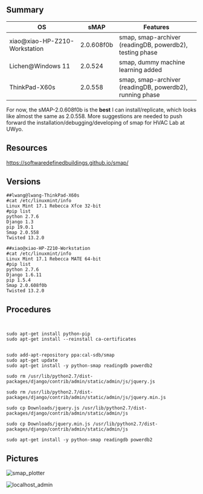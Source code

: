 ## Summary

| OS                            | sMAP       | Features                                                 |
| ----------------------------- | ---------- | -------------------------------------------------------- |
| xiao@xiao-HP-Z210-Workstation | 2.0.608f0b | smap, smap-archiver (readingDB, powerdb2), testing phase |
| Lichen@Windows 11             | 2.0.524    | smap, dummy machine learning added                       |
| ThinkPad-X60s                 | 2.0.558    | smap, smap-archiver (readingDB, powerdb2), running phase |

For now, the sMAP-2.0.608f0b is the **best** I can install/replicate, which looks like almost the same as 2.0.558. More suggestions are needed to push forward the installation/debugging/developing of smap for HVAC Lab at UWyo.



## Resources

https://softwaredefinedbuildings.github.io/smap/

## Versions
```shell
##lwang@lwang-ThinkPad-X60s
#cat /etc/linuxmint/info 
Linux Mint 17.1 Rebecca Xfce 32-bit
#pip list
python 2.7.6
Django 1.3
pip 19.0.1
Smap 2.0.558
Twisted 13.2.0
```

```shell
##xiao@xiao-HP-Z210-Workstation 
#cat /etc/linuxmint/info 
Linux Mint 17.1 Rebecca MATE 64-bit
#pip list
python 2.7.6
Django 1.6.11
pip 1.5.4
Smap 2.0.608f0b
Twisted 13.2.0
```



## Procedures
```shell


sudo apt-get install python-pip
sudo apt-get install --reinstall ca-certificates


sudo add-apt-repository ppa:cal-sdb/smap
sudo apt-get update
sudo apt-get install -y python-smap readingdb powerdb2

sudo rm /usr/lib/python2.7/dist-packages/django/contrib/admin/static/admin/js/jquery.js

sudo rm /usr/lib/python2.7/dist-packages/django/contrib/admin/static/admin/js/jquery.min.js

sudo cp Downloads/jquery.js /usr/lib/python2.7/dist-packages/django/contrib/admin/static/admin/js

sudo cp Downloads/jquery.min.js /usr/lib/python2.7/dist-packages/django/contrib/admin/static/admin/js

sudo apt-get install -y python-smap readingdb powerdb2
```

## Pictures
![smap_plotter](https://user-images.githubusercontent.com/43649779/169412380-829acb6e-bd86-41cb-9220-440a77e851dd.png)

![localhost_admin](https://user-images.githubusercontent.com/43649779/169412383-6ac39bdd-4654-4b26-98dd-8ec399236155.png)